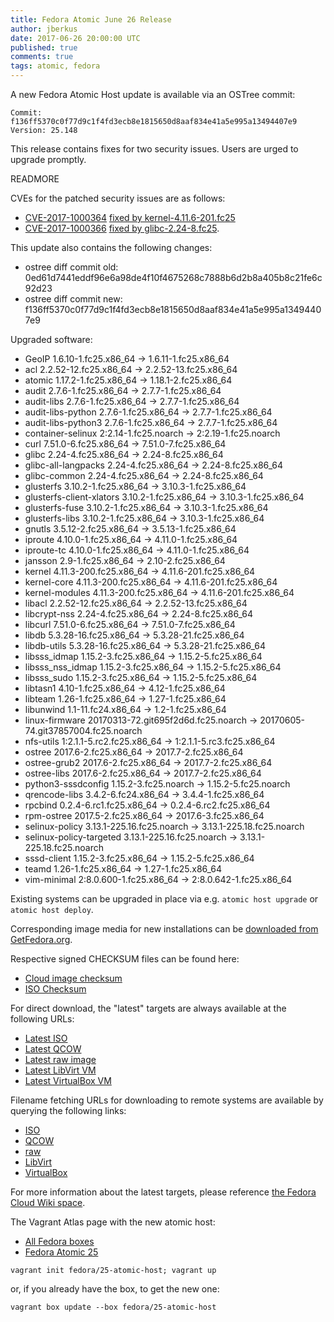 ```yaml
---
title: Fedora Atomic June 26 Release
author: jberkus
date: 2017-06-26 20:00:00 UTC
published: true
comments: true
tags: atomic, fedora
---
```


A new Fedora Atomic Host update is available via an OSTree commit:

```
Commit: f136ff5370c0f77d9c1f4fd3ecb8e1815650d8aaf834e41a5e995a13494407e9
Version: 25.148
```

This release contains fixes for two security issues.  Users are urged to upgrade promptly.

READMORE

CVEs for the patched security issues are as follows:

* [CVE-2017-1000364](https://access.redhat.com/security/cve/CVE-2017-1000364) [fixed by kernel-4.11.6-201.fc25](https://bugzilla.redhat.com/show_bug.cgi?id=1462819)
* [CVE-2017-1000366](https://access.redhat.com/security/cve/CVE-2017-1000366) [fixed by glibc-2.24-8.fc25](https://bugzilla.redhat.com/show_bug.cgi?id=1462820).

This update also contains the following changes:

* ostree diff commit old: 0ed61d7441eddf96e6a98de4f10f4675268c7888b6d2b8a405b8c21fe6c92d23
* ostree diff commit new: f136ff5370c0f77d9c1f4fd3ecb8e1815650d8aaf834e41a5e995a13494407e9

Upgraded software:

* GeoIP 1.6.10-1.fc25.x86_64 -> 1.6.11-1.fc25.x86_64
* acl 2.2.52-12.fc25.x86_64 -> 2.2.52-13.fc25.x86_64
* atomic 1.17.2-1.fc25.x86_64 -> 1.18.1-2.fc25.x86_64
* audit 2.7.6-1.fc25.x86_64 -> 2.7.7-1.fc25.x86_64
* audit-libs 2.7.6-1.fc25.x86_64 -> 2.7.7-1.fc25.x86_64
* audit-libs-python 2.7.6-1.fc25.x86_64 -> 2.7.7-1.fc25.x86_64
* audit-libs-python3 2.7.6-1.fc25.x86_64 -> 2.7.7-1.fc25.x86_64
* container-selinux 2:2.14-1.fc25.noarch -> 2:2.19-1.fc25.noarch
* curl 7.51.0-6.fc25.x86_64 -> 7.51.0-7.fc25.x86_64
* glibc 2.24-4.fc25.x86_64 -> 2.24-8.fc25.x86_64
* glibc-all-langpacks 2.24-4.fc25.x86_64 -> 2.24-8.fc25.x86_64
* glibc-common 2.24-4.fc25.x86_64 -> 2.24-8.fc25.x86_64
* glusterfs 3.10.2-1.fc25.x86_64 -> 3.10.3-1.fc25.x86_64
* glusterfs-client-xlators 3.10.2-1.fc25.x86_64 -> 3.10.3-1.fc25.x86_64
* glusterfs-fuse 3.10.2-1.fc25.x86_64 -> 3.10.3-1.fc25.x86_64
* glusterfs-libs 3.10.2-1.fc25.x86_64 -> 3.10.3-1.fc25.x86_64
* gnutls 3.5.12-2.fc25.x86_64 -> 3.5.13-1.fc25.x86_64
* iproute 4.10.0-1.fc25.x86_64 -> 4.11.0-1.fc25.x86_64
* iproute-tc 4.10.0-1.fc25.x86_64 -> 4.11.0-1.fc25.x86_64
* jansson 2.9-1.fc25.x86_64 -> 2.10-2.fc25.x86_64
* kernel 4.11.3-200.fc25.x86_64 -> 4.11.6-201.fc25.x86_64
* kernel-core 4.11.3-200.fc25.x86_64 -> 4.11.6-201.fc25.x86_64
* kernel-modules 4.11.3-200.fc25.x86_64 -> 4.11.6-201.fc25.x86_64
* libacl 2.2.52-12.fc25.x86_64 -> 2.2.52-13.fc25.x86_64
* libcrypt-nss 2.24-4.fc25.x86_64 -> 2.24-8.fc25.x86_64
* libcurl 7.51.0-6.fc25.x86_64 -> 7.51.0-7.fc25.x86_64
* libdb 5.3.28-16.fc25.x86_64 -> 5.3.28-21.fc25.x86_64
* libdb-utils 5.3.28-16.fc25.x86_64 -> 5.3.28-21.fc25.x86_64
* libsss_idmap 1.15.2-3.fc25.x86_64 -> 1.15.2-5.fc25.x86_64
* libsss_nss_idmap 1.15.2-3.fc25.x86_64 -> 1.15.2-5.fc25.x86_64
* libsss_sudo 1.15.2-3.fc25.x86_64 -> 1.15.2-5.fc25.x86_64
* libtasn1 4.10-1.fc25.x86_64 -> 4.12-1.fc25.x86_64
* libteam 1.26-1.fc25.x86_64 -> 1.27-1.fc25.x86_64
* libunwind 1.1-11.fc24.x86_64 -> 1.2-1.fc25.x86_64
* linux-firmware 20170313-72.git695f2d6d.fc25.noarch -> 20170605-74.git37857004.fc25.noarch
* nfs-utils 1:2.1.1-5.rc2.fc25.x86_64 -> 1:2.1.1-5.rc3.fc25.x86_64
* ostree 2017.6-2.fc25.x86_64 -> 2017.7-2.fc25.x86_64
* ostree-grub2 2017.6-2.fc25.x86_64 -> 2017.7-2.fc25.x86_64
* ostree-libs 2017.6-2.fc25.x86_64 -> 2017.7-2.fc25.x86_64
* python3-sssdconfig 1.15.2-3.fc25.noarch -> 1.15.2-5.fc25.noarch
* qrencode-libs 3.4.2-6.fc24.x86_64 -> 3.4.4-1.fc25.x86_64
* rpcbind 0.2.4-6.rc1.fc25.x86_64 -> 0.2.4-6.rc2.fc25.x86_64
* rpm-ostree 2017.5-2.fc25.x86_64 -> 2017.6-3.fc25.x86_64
* selinux-policy 3.13.1-225.16.fc25.noarch -> 3.13.1-225.18.fc25.noarch
* selinux-policy-targeted 3.13.1-225.16.fc25.noarch -> 3.13.1-225.18.fc25.noarch
* sssd-client 1.15.2-3.fc25.x86_64 -> 1.15.2-5.fc25.x86_64
* teamd 1.26-1.fc25.x86_64 -> 1.27-1.fc25.x86_64
* vim-minimal 2:8.0.600-1.fc25.x86_64 -> 2:8.0.642-1.fc25.x86_64

Existing systems can be upgraded in place via e.g. `atomic host upgrade` or
`atomic host deploy`.

Corresponding image media for new installations can be [downloaded from GetFedora.org](https://getfedora.org/en/atomic/download/).

Respective signed CHECKSUM files can be found here:

* [Cloud image checksum](https://alt.fedoraproject.org/pub/alt/atomic/stable/Fedora-Atomic-25-20170626.0/CloudImages/x86_64/images/Fedora-CloudImages-25-20170626.0-x86_64-CHECKSUM)
* [ISO Checksum](https://alt.fedoraproject.org/pub/alt/atomic/stable/Fedora-Atomic-25-20170626.0/Atomic/x86_64/iso/Fedora-Atomic-25-20170626.0-x86_64-CHECKSUM)

For direct download, the "latest" targets are always available at the following URLs:

* [Latest ISO](https://getfedora.org/atomic_iso_latest)
* [Latest QCOW](https://getfedora.org/atomic_qcow2_latest)
* [Latest raw image](https://getfedora.org/atomic_raw_latest)
* [Latest LibVirt VM](https://getfedora.org/atomic_vagrant_libvirt_latest)
* [Latest VirtualBox VM](https://getfedora.org/atomic_vagrant_virtualbox_latest)

Filename fetching URLs for downloading to remote systems are available by querying the following links:

* [ISO](https://getfedora.org/atomic_iso_latest_filename)
* [QCOW](https://getfedora.org/atomic_qcow2_latest_filename)
* [raw](https://getfedora.org/atomic_raw_latest_filename)
* [LibVirt](https://getfedora.org/atomic_vagrant_libvirt_latest_filename)
* [VirtualBox](https://getfedora.org/atomic_vagrant_virtualbox_latest_filename)

For more information about the latest targets, please reference [the Fedora
Cloud Wiki space](https://fedoraproject.org/wiki/Cloud#Quick_Links).

The Vagrant Atlas page with the new atomic host:

* [All Fedora boxes](https://atlas.hashicorp.com/fedora/boxes/)
* [Fedora Atomic 25](https://atlas.hashicorp.com/fedora/boxes/25-atomic-host/versions/20170418)

```
vagrant init fedora/25-atomic-host; vagrant up
```

or, if you already have the box, to get the new one:

```
vagrant box update --box fedora/25-atomic-host
```
